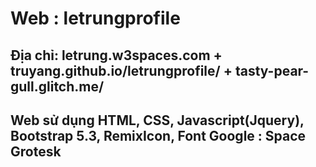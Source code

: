 # Web : letrungprofile 
## Địa chỉ: letrung.w3spaces.com + truyang.github.io/letrungprofile/ + tasty-pear-gull.glitch.me/
## Web sử dụng HTML, CSS, Javascript(Jquery), Bootstrap 5.3, RemixIcon, Font Google : Space Grotesk
